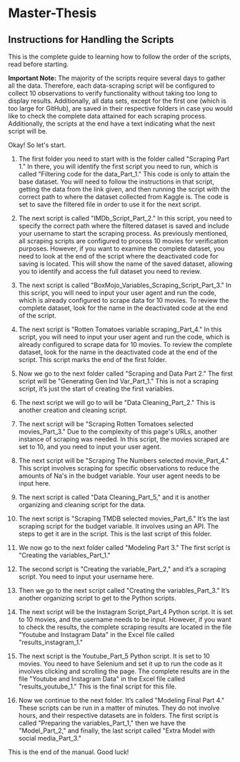 # Master-Thesis 
## Instructions for Handling the Scripts

This is the complete guide to learning how to follow the order of the scripts, read before starting.

**Important Note:** The majority of the scripts require several days to gather all the data. Therefore, each data-scraping script will be configured to collect 10 observations to verify functionality without taking too long to display results. Additionally, all data sets, except for the first one (which is too large for GitHub), are saved in their respective folders in case you would like to check the complete data attained for each scraping process. Additionally, the scripts at the end have a text indicating what the next script will be.

Okay! So let's start.

1. The first folder you need to start with is the folder called "Scraping Part 1." In there, you will identify the first script you need to run, which is called "Filtering code for the data_Part_1." This code is only to attain the base dataset. You will need to follow the instructions in that script, getting the data from the link given, and then running the script with the correct path to where the dataset collected from Kaggle is. The code is set to save the filtered file in order to use it for the next script.

2. The next script is called "IMDb_Script_Part_2." In this script, you need to specify the correct path where the filtered dataset is saved and include your username to start the scraping process. As previously mentioned, all scraping scripts are configured to process 10 movies for verification purposes. However, if you want to examine the complete dataset, you need to look at the end of the script where the deactivated code for saving is located. This will show the name of the saved dataset, allowing you to identify and access the full dataset you need to review.

3. The next script is called "BoxMojo_Variables_Scraping_Script_Part_3." In this script, you will need to input your user agent and run the code, which is already configured to scrape data for 10 movies. To review the complete dataset, look for the name in the deactivated code at the end of the script.

4. The next script is "Rotten Tomatoes variable scraping_Part_4." In this script, you will need to input your user agent and run the code, which is already configured to scrape data for 10 movies. To review the complete dataset, look for the name in the deactivated code at the end of the script. This script marks the end of the first folder.

5. Now we go to the next folder called "Scraping and Data Part 2." The first script will be "Generating Gen Ind Var_Part_1." This is not a scraping script, it’s just the start of creating the first variables.

6. The next script we will go to will be "Data Cleaning_Part_2." This is another creation and cleaning script.

7. The next script will be "Scraping Rotten Tomatoes selected movies_Part_3." Due to the complexity of this page's URLs, another instance of scraping was needed. In this script, the movies scraped are set to 10, and you need to input your user agent.

8. The next script will be "Scraping The Numbers selected movie_Part_4." This script involves scraping for specific observations to reduce the amounts of Na's in the budget variable. Your user agent needs to be input here.

9. The next script is called "Data Cleaning_Part_5," and it is another organizing and cleaning script for the data.

10. The next script is "Scraping TMDB selected movies_Part_6." It’s the last scraping script for the budget variable. It involves using an API. The steps to get it are in the script. This is the last script of this folder.

11. We now go to the next folder called "Modeling Part 3." The first script is "Creating the variables_Part_1."

12. The second script is "Creating the variable_Part_2," and it’s a scraping script. You need to input your username here.

13. Then we go to the next script called "Creating the variables_Part_3." It’s another organizing script to get to the Python scripts.

14. The next script will be the Instagram Script_Part_4 Python script. It is set to 10 movies, and the username needs to be input. However, if you want to check the results, the complete scraping results are located in the file "Youtube and Instagram Data" in the Excel file called "results_instagram_1."

15. The next script is the Youtube_Part_5 Python script. It is set to 10 movies. You need to have Selenium and set it up to run the code as it involves clicking and scrolling the page. The complete results are in the file "Youtube and Instagram Data" in the Excel file called "results_youtube_1." This is the final script for this file.

16. Now we continue to the next folder. It’s called "Modeling Final Part 4." These scripts can be run in a matter of minutes. They do not involve hours, and their respective datasets are in folders. The first script is called "Preparing the variables_Part_1," then we have the "Model_Part_2," and finally, the last script called "Extra Model with social media_Part_3."

This is the end of the manual. Good luck!





